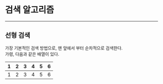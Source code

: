 # 검색 알고리즘

---
## 선형 검색
가장 기본적인 검색 방법으로, 맨 앞에서 부터 순차적으로 검색한다.   
가령, 다음과 같은 배열이 있다.   

| 1 | 2 | 3 | 4 | 5 | 6 |   
| :-: | :-: | :-: | :-: | :-: | :-: |   
| 1 | 2 | 3 | 4 | 5 | 6 |